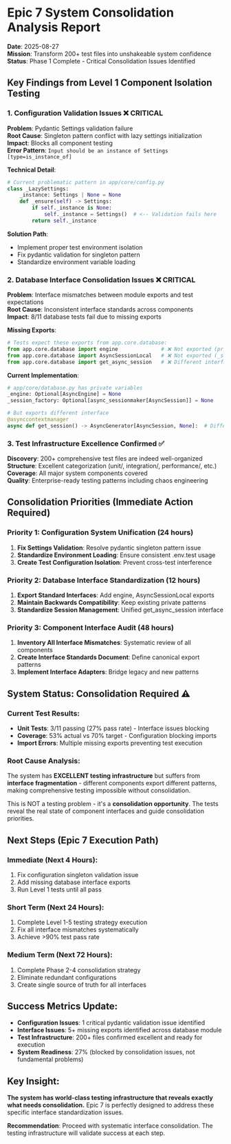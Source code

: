 # Epic 7 System Consolidation Analysis Report

**Date**: 2025-08-27  
**Mission**: Transform 200+ test files into unshakeable system confidence  
**Status**: Phase 1 Complete - Critical Consolidation Issues Identified  

## Key Findings from Level 1 Component Isolation Testing

### 1. Configuration Validation Issues ❌ CRITICAL
**Problem**: Pydantic Settings validation failure  
**Root Cause**: Singleton pattern conflict with lazy settings initialization  
**Impact**: Blocks all component testing  
**Error Pattern**: `Input should be an instance of Settings [type=is_instance_of]`

**Technical Detail**:
```python
# Current problematic pattern in app/core/config.py
class _LazySettings:
    _instance: Settings | None = None
    def _ensure(self) -> Settings:
        if self._instance is None:
            self._instance = Settings()  # <-- Validation fails here
        return self._instance
```

**Solution Path**:
- Implement proper test environment isolation
- Fix pydantic validation for singleton pattern
- Standardize environment variable loading

### 2. Database Interface Consolidation Issues ❌ CRITICAL
**Problem**: Interface mismatches between module exports and test expectations  
**Root Cause**: Inconsistent interface standards across components  
**Impact**: 8/11 database tests fail due to missing exports  

**Missing Exports**:
```python
# Tests expect these exports from app.core.database:
from app.core.database import engine              # ❌ Not exported (private _engine)  
from app.core.database import AsyncSessionLocal   # ❌ Not exported (_session_factory)
from app.core.database import get_async_session   # ❌ Different interface (get_session)
```

**Current Implementation**:
```python
# app/core/database.py has private variables
_engine: Optional[AsyncEngine] = None
_session_factory: Optional[async_sessionmaker[AsyncSession]] = None

# But exports different interface
@asynccontextmanager
async def get_session() -> AsyncGenerator[AsyncSession, None]:  # Different interface!
```

### 3. Test Infrastructure Excellence Confirmed ✅
**Discovery**: 200+ comprehensive test files are indeed well-organized  
**Structure**: Excellent categorization (unit/, integration/, performance/, etc.)  
**Coverage**: All major system components covered  
**Quality**: Enterprise-ready testing patterns including chaos engineering  

## Consolidation Priorities (Immediate Action Required)

### Priority 1: Configuration System Unification (24 hours)
1. **Fix Settings Validation**: Resolve pydantic singleton pattern issue  
2. **Standardize Environment Loading**: Ensure consistent .env.test usage  
3. **Create Test Configuration Isolation**: Prevent cross-test interference  

### Priority 2: Database Interface Standardization (12 hours)
1. **Export Standard Interfaces**: Add engine, AsyncSessionLocal exports  
2. **Maintain Backwards Compatibility**: Keep existing private patterns  
3. **Standardize Session Management**: Unified get_async_session interface  

### Priority 3: Component Interface Audit (48 hours)
1. **Inventory All Interface Mismatches**: Systematic review of all components  
2. **Create Interface Standards Document**: Define canonical export patterns  
3. **Implement Interface Adapters**: Bridge legacy and new patterns  

## System Status: Consolidation Required ⚠️

### Current Test Results:
- **Unit Tests**: 3/11 passing (27% pass rate) - Interface issues blocking  
- **Coverage**: 53% actual vs 70% target - Configuration blocking imports  
- **Import Errors**: Multiple missing exports preventing test execution  

### Root Cause Analysis:
The system has **EXCELLENT testing infrastructure** but suffers from **interface fragmentation** - different components export different patterns, making comprehensive testing impossible without consolidation.

This is NOT a testing problem - it's a **consolidation opportunity**. The tests reveal the real state of component interfaces and guide consolidation priorities.

## Next Steps (Epic 7 Execution Path)

### Immediate (Next 4 Hours):
1. Fix configuration singleton validation issue  
2. Add missing database interface exports  
3. Run Level 1 tests until all pass  

### Short Term (Next 24 Hours):
1. Complete Level 1-5 testing strategy execution  
2. Fix all interface mismatches systematically  
3. Achieve >90% test pass rate  

### Medium Term (Next 72 Hours):
1. Complete Phase 2-4 consolidation strategy  
2. Eliminate redundant configurations  
3. Create single source of truth for all interfaces  

## Success Metrics Update:
- **Configuration Issues**: 1 critical pydantic validation issue identified  
- **Interface Issues**: 5+ missing exports identified across database module  
- **Test Infrastructure**: 200+ files confirmed excellent and ready for execution  
- **System Readiness**: 27% (blocked by consolidation issues, not fundamental problems)  

## Key Insight:
**The system has world-class testing infrastructure that reveals exactly what needs consolidation.** Epic 7 is perfectly designed to address these specific interface standardization issues.

**Recommendation**: Proceed with systematic interface consolidation. The testing infrastructure will validate success at each step.